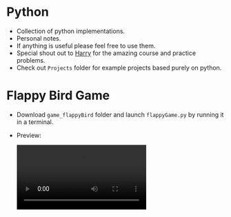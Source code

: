 # Python
- Collection of python implementations.
- Personal notes.
- If anything is useful please feel free to use them.
- Special shout out to [Harry](https://www.codewithharry.com/) for the amazing course and practice problems.
- Check out `Projects` folder for example projects based purely on python.

# Flappy Bird Game
- Download `game_flappyBird` folder and launch `flappyGame.py` by running it in a terminal.
- Preview:

  ![gamePlay](game_flappyBird/gameplay/gameplay.mp4)
